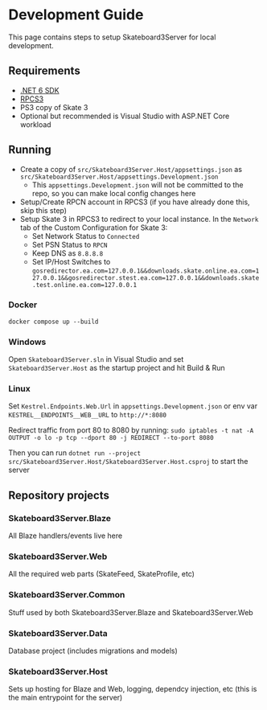 # Development Guide

This page contains steps to setup Skateboard3Server for local development.

## Requirements

* [.NET 6 SDK](https://dotnet.microsoft.com/en-us/download/dotnet/6.0)
* [RPCS3](https://rpcs3.net/)
* PS3 copy of Skate 3
* Optional but recommended is Visual Studio with ASP.NET Core workload

## Running

* Create a copy of `src/Skateboard3Server.Host/appsettings.json` as `src/Skateboard3Server.Host/appsettings.Development.json`
  * This `appsettings.Development.json` will not be committed to the repo, so you can make local config changes here
* Setup/Create RPCN account in RPCS3 (if you have already done this, skip this step)
* Setup Skate 3 in RPCS3 to redirect to your local instance. In the `Network` tab of the Custom Configuration for Skate 3:
  * Set Network Status to `Connected`
  * Set PSN Status to `RPCN`
  * Keep DNS as `8.8.8.8`
  * Set IP/Host Switches to `gosredirector.ea.com=127.0.0.1&&downloads.skate.online.ea.com=127.0.0.1&&gosredirector.stest.ea.com=127.0.0.1&&downloads.skate.test.online.ea.com=127.0.0.1`

### Docker

`docker compose up --build`

### Windows

Open `Skateboard3Server.sln` in Visual Studio and set `Skateboard3Server.Host` as the startup project and hit Build & Run

### Linux

Set `Kestrel.Endpoints.Web.Url` in `appsettings.Development.json` or env var `KESTREL__ENDPOINTS__WEB__URL` to `http://*:8080`

Redirect traffic from port 80 to 8080 by running: `sudo iptables -t nat -A OUTPUT -o lo -p tcp --dport 80 -j REDIRECT --to-port 8080`

Then you can run `dotnet run --project src/Skateboard3Server.Host/Skateboard3Server.Host.csproj` to start the server

## Repository projects

### Skateboard3Server.Blaze

All Blaze handlers/events live here

### Skateboard3Server.Web

All the required web parts (SkateFeed, SkateProfile, etc)

### Skateboard3Server.Common

Stuff used by both Skateboard3Server.Blaze and Skateboard3Server.Web

### Skateboard3Server.Data

Database project (includes migrations and models)

### Skateboard3Server.Host

Sets up hosting for Blaze and Web, logging, dependcy injection, etc (this is the main entrypoint for the server)


